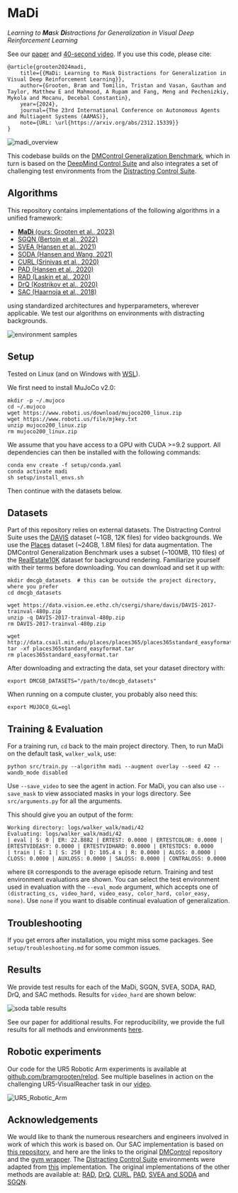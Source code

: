 # MaDi
_Learning to **Ma**sk **Di**stractions for Generalization in Visual Deep Reinforcement Learning_

See our [paper](https://arxiv.org/abs/2312.15339) and [40-second video](https://www.youtube.com/watch?v=2oImF0h1k48).
If you use this code, please cite:
```
@article{grooten2024madi,
    title={{MaDi: Learning to Mask Distractions for Generalization in Visual Deep Reinforcement Learning}}, 
    author={Grooten, Bram and Tomilin, Tristan and Vasan, Gautham and Taylor, Matthew E and Mahmood, A Rupam and Fang, Meng and Pechenizkiy, Mykola and Mocanu, Decebal Constantin},
    year={2024},
    journal={The 23rd International Conference on Autonomous Agents and Multiagent Systems (AAMAS)},
    note={URL: \url{https://arxiv.org/abs/2312.15339}}
}
```

![madi_overview](figures/MaDi_overview.png)


This codebase builds on the [DMControl Generalization Benchmark](https://github.com/nicklashansen/dmcontrol-generalization-benchmark),
which in turn is based on the [DeepMind Control Suite](https://github.com/deepmind/dm_control) 
and also integrates a set of challenging test environments from 
the [Distracting Control Suite](https://arxiv.org/abs/2101.02722).


## Algorithms

This repository contains implementations of the following algorithms in a unified framework:

- [**MaDi** (ours: Grooten et al., 2023)](https://arxiv.org/abs/2312.15339)
- [SGQN (Bertoin et al., 2022)](https://arxiv.org/abs/2209.09203)
- [SVEA (Hansen et al., 2021)](https://arxiv.org/abs/2107.00644)
- [SODA (Hansen and Wang, 2021)](https://arxiv.org/abs/2011.13389)
- [CURL (Srinivas et al., 2020)](https://arxiv.org/abs/2004.04136)
- [PAD (Hansen et al., 2020)](https://arxiv.org/abs/2007.04309)
- [RAD (Laskin et al., 2020)](https://arxiv.org/abs/2004.14990)
- [DrQ (Kostrikov et al., 2020)](https://arxiv.org/abs/2004.13649)
- [SAC (Haarnoja et al., 2018)](https://arxiv.org/abs/1812.05905)

using standardized architectures and hyperparameters, wherever applicable.
We test our algorithms on environments with distracting backgrounds.

![environment samples](figures/train_test_setup.png)


## Setup

Tested on Linux (and on Windows with 
[WSL](https://learn.microsoft.com/en-us/windows/wsl/install)).

We first need to install MuJoCo v2.0:
```
mkdir -p ~/.mujoco
cd ~/.mujoco
wget https://www.roboti.us/download/mujoco200_linux.zip 
wget https://www.roboti.us/file/mjkey.txt
unzip mujoco200_linux.zip 
rm mujoco200_linux.zip
```

We assume that you have access to a GPU with CUDA >=9.2 support. All dependencies can then be installed 
with the following commands:

```
conda env create -f setup/conda.yaml
conda activate madi
sh setup/install_envs.sh
```

Then continue with the datasets below.


## Datasets
Part of this repository relies on external datasets.
The Distracting Control Suite uses 
the [DAVIS](https://davischallenge.org/davis2017/code.html) 
dataset (~1GB, 12K files) for video backgrounds. 
We use the [Places](http://places2.csail.mit.edu/download.html) 
dataset (~24GB, 1.8M files) for data augmentation.
The DMControl Generalization Benchmark uses a subset (~100MB, 110 files) of 
the [RealEstate10K](https://google.github.io/realestate10k/) 
dataset for background rendering.
Familiarize yourself with their terms before downloading.
You can download and set it up with:

```
mkdir dmcgb_datasets  # this can be outside the project directory, where you prefer
cd dmcgb_datasets

wget https://data.vision.ee.ethz.ch/csergi/share/davis/DAVIS-2017-trainval-480p.zip
unzip -q DAVIS-2017-trainval-480p.zip
rm DAVIS-2017-trainval-480p.zip

wget http://data.csail.mit.edu/places/places365/places365standard_easyformat.tar
tar -xf places365standard_easyformat.tar
rm places365standard_easyformat.tar
```

After downloading and extracting the data, set your dataset directory with:
```
export DMCGB_DATASETS="/path/to/dmcgb_datasets"
```

When running on a compute cluster, you probably also need this:
```
export MUJOCO_GL=egl
```


## Training & Evaluation

For a training run, `cd` back to the main project directory.
Then, to run MaDi on the default task, `walker_walk`, use:
```
python src/train.py --algorithm madi --augment overlay --seed 42 --wandb_mode disabled
```

Use `--save_video` to see the agent in action. For MaDi, 
you can also use `--save_mask` to view associated masks in your logs directory. 
See `src/arguments.py` for all the arguments.

This should give you an output of the form:
```
Working directory: logs/walker_walk/madi/42
Evaluating: logs/walker_walk/madi/42
| eval | S: 0 | ER: 22.8882 | ERTEST: 0.0000 | ERTESTCOLOR: 0.0000 | ERTESTVIDEASY: 0.0000 | ERTESTVIDHARD: 0.0000 | ERTESTDCS: 0.0000
| train | E: 1 | S: 250 | D: 105.4 s | R: 0.0000 | ALOSS: 0.0000 | CLOSS: 0.0000 | AUXLOSS: 0.0000 | SALOSS: 0.0000 | CONTRALOSS: 0.0000
```
where `ER` corresponds to the average episode return. Training and test environment evaluations are shown. 
You can select the test environment used in evaluation with the `--eval_mode` argument, which accepts one 
of `(distracting_cs, video_hard, video_easy, color_hard, color_easy, none)`. Use `none` if you want to 
disable continual evaluation of generalization.


## Troubleshooting

If you get errors after installation, you might miss some packages. 
See `setup/troubleshooting.md` for some common issues.


## Results

We provide test results for each of the MaDi, SGQN, SVEA, SODA, RAD, DrQ, and SAC methods. 
Results for `video_hard` are shown below:

![soda table results](figures/results_video_hard.png)

See our paper for additional results. 
For reproducibility, we provide the full results for all methods and environments [here](https://drive.google.com/drive/folders/1RkEoKlZTHFroN4A2YzF1AAJuFdo86cjW?usp=sharing).

## Robotic experiments

Our code for the UR5 Robotic Arm experiments is available 
at [github.com/bramgrooten/relod](http://github.com/bramgrooten/relod).
See multiple baselines in action on the challenging UR5-VisualReacher task 
in our [video](https://youtu.be/TQMazg6dntE).

![UR5_Robotic_Arm](figures/robotic-arm-ur5-init-and-reach.png)


## Acknowledgements

We would like to thank the numerous researchers and engineers involved in work of which this work is based on.
Our SAC implementation is based on [this repository](https://github.com/denisyarats/pytorch_sac_ae), 
and here are the links to the original [DMControl](https://github.com/deepmind/dm_control) repository
and the [gym wrapper](https://github.com/denisyarats/dmc2gym). 
The [Distracting Control Suite](https://arxiv.org/abs/2101.02722) environments were adapted from 
[this](https://github.com/google-research/google-research/tree/master/distracting_control) implementation. 
The original implementations of the other methods are available at:
[RAD](https://github.com/MishaLaskin/rad), 
[DrQ](https://github.com/denisyarats/drq),
[CURL](https://github.com/MishaLaskin/curl),
[PAD](https://github.com/nicklashansen/policy-adaptation-during-deployment),
[SVEA and SODA](https://github.com/nicklashansen/dmcontrol-generalization-benchmark)
and
[SGQN](https://github.com/SuReLI/SGQN).
